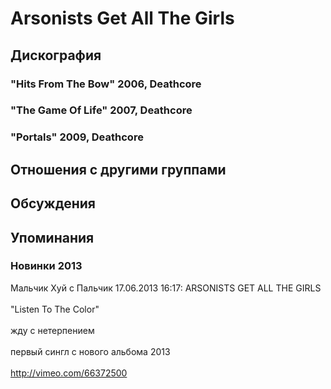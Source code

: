 # Arsonists Get All The Girls



## Дискография

### "Hits From The Bow" 2006, Deathcore



### "The Game Of Life" 2007, Deathcore



### "Portals" 2009, Deathcore




## Отношения с другими группами


## Обсуждения


## Упоминания

### Новинки 2013

Мальчик Хуй с Пальчик 17.06.2013 16:17:
ARSONISTS GET ALL THE GIRLS<BR><BR> "Listen To The Color"<BR><BR>жду с нетерпением<BR><BR>первый сингл с нового альбома 2013<BR><BR><A HREF="http://vimeo.com/66372500" TARGET="_blank">http://vimeo.com/66372500</A>

